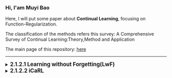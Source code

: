 ### Hi, I'am Muyi Bao

Here, I will put some paper about **Continual Learning**, focusing on Function-Regularization. 

The classification of the methods refers this survey: A Comprehensive Survey of Continual Learning:Theory,Method and Application 

The main page of this repository: [here](https://github.com/BaoBao0926/Paper_reading/tree/main)

---


  <details> 
   <summary>
   <b style="font-size: larger;">2.1.2.1 Learning without Forgetting(LwF) </b> <!--  2.1.2.1 Learning without Forgetting(LwF)   -->
   </summary>   
    
   The Paper, published in 2017.11.14: [Learning without Forgetting](https://ieeexplore.ieee.org/abstract/document/8107520)

   我大体记得，很多文章提到Continual Learning的比较规范的定义和基本方法的讨论是在这篇文章进行的，所以我会把一些基本的东西都丢进来

   在开篇讨论了四种最基本的方法和两种这篇文章作者提出来的方法，如图Fig.1和Fig.2。此外还讨论了很多东西，讨论的内容挺多的，好多我都不了解

  - (a) 是原来的模型，以CNN为代表，这里注明了model前面的特征提取层记作θs，后面分类的FC记作θo
  - (b) 为fune-tuning，在新的数据集上进行微调，其中多出来的分类头记作θn，保持其他分类头θo冻结，微调θs，正常训练θn，按照Fig.1所示，这种在原来任务上的表现并不好
  - (c) 为feature extraction，θs和θo保持不变，将一个或多个层的输出作为训练θn的新任务的特征 θs and uo are unchanged,and the outputs of one or more layers are used as features for the new task in training θn，感觉就是冻结原本的模型，只训练θn
  - (d) Joint Learning应该为把所有的数据集的图片都放到一起，然后一起进行训练，这并不是CL，而是可以大体作为CL任务的性能上界
  - (e) Less-forgetting Learning，这好像是作者的前面一篇工作，由于没有看，所以也不知道说的啥
  - (f) 就是这篇工作，简单来说，是第一篇使用knowledge distinction的方法在Continual Learning身上 

<img src="https://github.com/BaoBao0926/Paper_reading/blob/main/Image/2.Continual_Learning/Regularization-Based_Approach/Funtion/LwF1.png" alt="Model" style="width: 1000px; height: auto;"/>

整体的方法实际上非常简单，也就是微调+知识蒸馏knowledge distinction的结合

  - 微调，从Fig.2f可以看到，θo和θs都是进行微调的，并不是冻结的，只有新任务的参数是随机初始化+训练
    - 不过对于具体的训练过程而言，前20个epoch会把除了θn以外的全部冻结，只训练θn，这是进行warm-up stage
  - 知识蒸馏，简单来说就是在实际预测造成的硬损失之外，让上一个模型也跑一次结果，用这次的预测值与上一次模型输出的预测值进行一个损失
    - 按照知识蒸馏的原文，会进行一个 软化？的操作，如Function(4)
  - 根据伪代码Fig.3中的最后一行，可以看到一个R，不过文中只有这一句话描述了这个R we train the network to minimize loss for all tasks and regularization R using stochastic gradient descent.The regularization R corresponds to a simple weight decay of 0.0005。说的不是很清楚，我也不太理解这是啥意思
  - 对于模型本身而言没有太多要求，直接使用的是AlexNet进行的，不过后面也做了一个关于VGG的实验


<img src="https://github.com/BaoBao0926/Paper_reading/blob/main/Image/2.Continual_Learning/Regularization-Based_Approach/Funtion/LwF2.png" alt="Model" style="width: 1000px; height: auto;"/>

数据集
- ImageNet， VOC 2012 Image Classification(VOC), Caltech-UCSD-Birds-200-2011 fine-grained classification(CUB), MIT indoor scene classification(Scene) , MNIST
- 多数据集CL学习： ImageNet->VOC/CUB/Scenes/MNIST， Place365/VOC/CUB/Scenes/MNIST

整体来说，LwF这个方法是最好的，除此之外，还讨论了一些东西
  - 在这一坨数据集中，如果数据集之间越不一样，也就是domian越不一样，那么整体的效果就会越差，用Joint Training的差距进行比较，这点主要体现在ImageNet->MNIST上
  - 数据集的大小：这篇文章实验了数据集的大小是否影响影响，使用的是CUB添加到ImageNet里面，训练网络时，使用的是30%， 10% 3%的CUB大小。结果都由于fine-tune，方法之间的差异随着使用的数据增多而增加，尽管相关性不确定，这个可以从Fig.5中看到，当数据越多的时候，越离散
  - 第三个讨论的东西是，对于最后分类头的MLP的讨论，可以从Fig.6看到
    - Fig.6a中是 choice of task-specific layer，也就是整体的特征提取层结束之后，每多一个分类任务就多一个单独的MLP出来用于分类
    - Fig.6b是network expansion，他的做法是让前几层MLP是连接在一起的，多一个分类种类，就让这些共享参数的MLP多一些node出来(具体是1024个node)，使用Net2Net的方法进行初始化复制出来的新node
    - 这个network expandsion在Growing a Brain的工作中，通过在FC7的4096个node中添加1024个新node，可以增加0.53%，添加2048个新node，可以增加0.88%的性能，参数量增加21%。不过LwF添加2048个新node指挥增加2.7%的参数量，总的来说，这个network expansion是有用的
- 这篇文章在conclusion中讨论了自己的5个limitations
  - 他不能正确处理在一个domain that continually changing on a spectrum，必须要对任务进行枚举emumerated，这个类似于multitaks learning，并且每一个样本都需要有标签。我理解的是，如果都是预测狗，但是两个数据集一个是真实世界狗，一个是卡通狗，那么就不能很好的处理
  - 不是以流stream的形式进行的，需要数据集在train之前就收集好
  - 学习新任务的能力是有限的，旧任务的性能会逐渐下降
  - 在VGG上训练时，与联合学习的差距会变得较大
  - LwF的性能很大程度上取决于新任务数据与旧任务数据之间的相似程度，对于VOC来说，与MIT indoor scenes有点相似，与CUB不相似(只有鸟类图片)，与MNIST(没有相似之处)，也就可以从数据中看到差距非常大

<img src="https://github.com/BaoBao0926/Paper_reading/blob/main/Image/2.Continual_Learning/Regularization-Based_Approach/Funtion/LwF3.png" alt="Model" style="width: 1000px; height: auto;"/>
  
</details>




  <details> 
   <summary>
   <b style="font-size: larger;">2.1.2.2 iCaRL </b>     <!----------  2.1.2.2 iCaRL  ------------ -->
   </summary>   
    
   The Paper, published in 2017: [iCaRL:Incremental Classifier and Representation Learning ](https://openaccess.thecvf.com/content_cvpr_2017/papers/Rebuffi_iCaRL_Incremental_Classifier_CVPR_2017_paper.pdf)



<img src="https://github.com/BaoBao0926/Paper_reading/blob/main/Image/2.Continual_Learning/Regularization-Based_Approach/Funtion/LwF3.png" alt="Model" style="width: 1000px; height: auto;"/>
  
</details>







